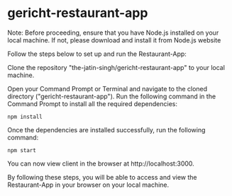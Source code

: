 # gericht-restaurant-app

Note: Before proceeding, ensure that you have Node.js installed on your local machine. If not, please download and install it from Node.js website

 Follow the steps below to set up and run the Restaurant-App:

Clone the repository "the-jatin-singh/gericht-restaurant-app" to your local machine.

Open your Command Prompt or Terminal and navigate to the cloned directory ("gericht-restaurant-app").
Run the following command in the Command Prompt to install all the required dependencies:
```
npm install
```
Once the dependencies are installed successfully, run the following command:
```
npm start
```
You can now view client in the browser at http://localhost:3000.

By following these steps, you will be able to access and view the Restaurant-App in your browser on your local machine.

